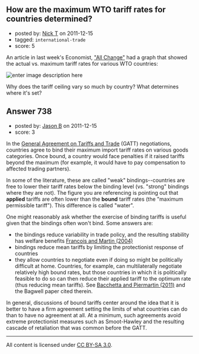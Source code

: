 ## How are the maximum WTO tariff rates for countries determined?

- posted by: [Nick T](https://stackexchange.com/users/-1/475-nick-t) on 2011-12-15
- tagged: `international-trade`
- score: 5

An article in last week's Economist, ["All Change"](http://www.economist.com/node/21541448) had a graph that showed the actual vs. maximum tariff rates for various WTO countries:

![enter image description here][1]

Why does the tariff ceiling vary so much by country?  What determines where it's set?

  [1]: http://i.stack.imgur.com/7EE4w.gif


## Answer 738

- posted by: [Jason B](https://stackexchange.com/users/-1/26-jason-b) on 2011-12-15
- score: 3

In the [General Agreement on Tariffs and Trade](http://en.wikipedia.org/wiki/GATT) (GATT) negotiations, countries agree to bind their maximum import tariff rates on various goods categories. Once bound, a country would face penalties if it raised tariffs beyond the maximum (for example, it would have to pay compensation to affected trading partners).  

In some of the literature, these are called "weak" bindings--countries are free to lower their tariff rates below the binding level (vs. "strong" bindings where they are not).  The figure you are referencing is pointing out that **applied** tariffs are often lower than the **bound** tariff rates (the "maximum permissible tariff").  This difference is called "water".

One might reasonably ask whether the exercise of binding tariffs is useful given that the bindings often won't bind.  Some answers are:

 - the bindings reduce variability in trade policy, and the resulting stability has welfare benefits [Francois and Martin (2004)](http://www.sciencedirect.com/science/article/pii/S0014292102002337)
 - bindings reduce mean tariffs by limiting the protectionist response of countries
 - they allow countries to negotiate even if doing so might be politically difficult at home.  Countries, for example, can multilaterally negotiate relatively high bound rates, but those countries in which it is politically feasible to do so can then reduce their applied tariff to the optimum rate (thus reducing mean tariffs).  See  [Bacchetta and Piermartin (2011)](http://www.iadb.org/intal/intalcdi/PE/2011/09270.pdf) and the Bagwell paper cited therein.  

In general, discussions of bound tariffs center around the idea that it is better to have a firm agreement setting the limits of what countries can do than to have no agreement at all.  At a minimum, such agreements avoid extreme protectionist measures such as Smoot-Hawley and the resulting cascade of retaliation that was common before the GATT.




---

All content is licensed under [CC BY-SA 3.0](https://creativecommons.org/licenses/by-sa/3.0/).
